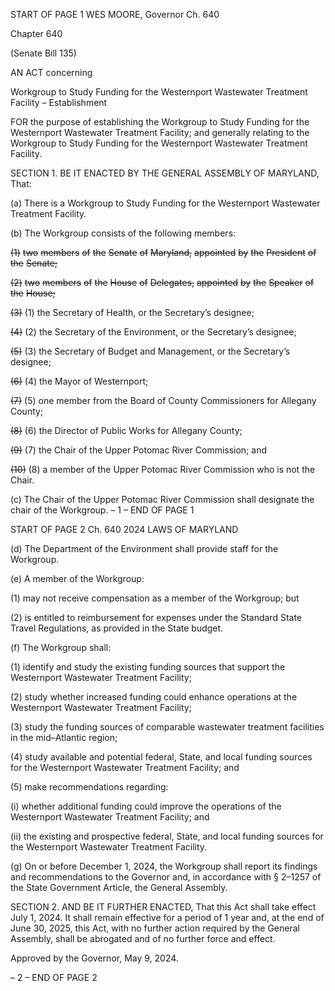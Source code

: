 START OF PAGE 1
WES MOORE, Governor Ch. 640

Chapter 640

(Senate Bill 135)

AN ACT concerning

Workgroup to Study Funding for the Westernport Wastewater Treatment
Facility – Establishment

FOR the purpose of establishing the Workgroup to Study Funding for the Westernport
Wastewater Treatment Facility; and generally relating to the Workgroup to Study
Funding for the Westernport Wastewater Treatment Facility.

SECTION 1. BE IT ENACTED BY THE GENERAL ASSEMBLY OF MARYLAND,
That:

(a) There is a Workgroup to Study Funding for the Westernport Wastewater
Treatment Facility.

(b) The Workgroup consists of the following members:

~~(1)~~ ~~two~~ ~~members~~ ~~of~~ ~~the~~ ~~Senate~~ ~~of~~ ~~Maryland,~~ ~~appointed~~ ~~by~~ ~~the~~ ~~President~~ ~~of~~
~~the~~ ~~Senate;~~

~~(2)~~ ~~two~~ ~~members~~ ~~of~~ ~~the~~ ~~House~~ ~~of~~ ~~Delegates,~~ ~~appointed~~ ~~by~~ ~~the~~ ~~Speaker~~ ~~of~~
~~the~~ ~~House;~~

~~(3)~~ (1) the Secretary of Health, or the Secretary’s designee;

~~(4)~~ (2) the Secretary of the Environment, or the Secretary’s designee;

~~(5)~~ (3) the Secretary of Budget and Management, or the Secretary’s designee;

~~(6)~~ (4) the Mayor of Westernport;

~~(7)~~ (5) one member from the Board of County Commissioners for Allegany
County;

~~(8)~~ (6) the Director of Public Works for Allegany County;

~~(9)~~ (7) the Chair of the Upper Potomac River Commission; and

~~(10)~~ (8) a member of the Upper Potomac River Commission who is not
the Chair.

(c) The Chair of the Upper Potomac River Commission shall designate the chair
of the Workgroup.
– 1 –
END OF PAGE 1

START OF PAGE 2
Ch. 640 2024 LAWS OF MARYLAND

(d) The Department of the Environment shall provide staff for the Workgroup.

(e) A member of the Workgroup:

(1) may not receive compensation as a member of the Workgroup; but

(2) is entitled to reimbursement for expenses under the Standard State
Travel Regulations, as provided in the State budget.

(f) The Workgroup shall:

(1) identify and study the existing funding sources that support the
Westernport Wastewater Treatment Facility;

(2) study whether increased funding could enhance operations at the
Westernport Wastewater Treatment Facility;

(3) study the funding sources of comparable wastewater treatment
facilities in the mid–Atlantic region;

(4) study available and potential federal, State, and local funding sources
for the Westernport Wastewater Treatment Facility; and

(5) make recommendations regarding:

(i) whether additional funding could improve the operations of the
Westernport Wastewater Treatment Facility; and

(ii) the existing and prospective federal, State, and local funding
sources for the Westernport Wastewater Treatment Facility.

(g) On or before December 1, 2024, the Workgroup shall report its findings and
recommendations to the Governor and, in accordance with § 2–1257 of the State
Government Article, the General Assembly.

SECTION 2. AND BE IT FURTHER ENACTED, That this Act shall take effect July
1, 2024. It shall remain effective for a period of 1 year and, at the end of June 30, 2025, this
Act, with no further action required by the General Assembly, shall be abrogated and of no
further force and effect.

Approved by the Governor, May 9, 2024.

– 2 –
END OF PAGE 2